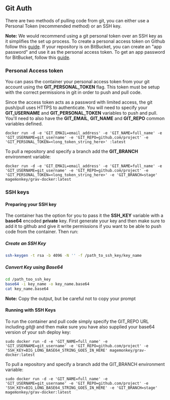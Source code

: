 ## Git Auth
There are two methods of pulling code from git, you can either use a Personal Token (recommended method) or an SSH key.

**Note:** We would recommend using a git personal token over an SSH key as it simplifies the set up process. To create a personal access token on Github follow this [guide](https://help.github.com/articles/creating-an-access-token-for-command-line-use/).
If your repository is on BitBucket, you can create an "app password" and use it as the personal access token. To get an app password for BitBucket, follow this [guide](https://confluence.atlassian.com/bitbucket/app-passwords-828781300.html).

### Personal Access token

You can pass the container your personal access token from your git account using the __GIT_PERSONAL_TOKEN__ flag. This token must be setup with the correct permissions in git in order to push and pull code.

Since the access token acts as a password with limited access, the git push/pull uses HTTPS to authenticate. You will need to specify your __GIT_USERNAME__ and __GIT_PERSONAL_TOKEN__ variables to push and pull. You'll need to also have the __GIT_EMAIL__, __GIT_NAME__ and __GIT_REPO__ common variables defined.

```
docker run -d -e 'GIT_EMAIL=email_address' -e 'GIT_NAME=full_name' -e 'GIT_USERNAME=git_username' -e 'GIT_REPO=github.com/project' -e 'GIT_PERSONAL_TOKEN=<long_token_string_here>' :latest
```

To pull a repository and specify a branch add the __GIT_BRANCH__ environment variable:
```
docker run -d -e 'GIT_EMAIL=email_address' -e 'GIT_NAME=full_name' -e 'GIT_USERNAME=git_username' -e 'GIT_REPO=github.com/project' -e 'GIT_PERSONAL_TOKEN=<long_token_string_here>' -e 'GIT_BRANCH=stage' magemonkey/grav-docker:latest
```

### SSH keys

#### Preparing your SSH key
The container has the option for you to pass it the __SSH_KEY__ variable with a **base64** encoded **private** key. First generate your key and then make sure to add it to github and give it write permissions if you want to be able to push code from the container. Then run:

##### Create an SSH Key
```bash
ssh-keygen -t rsa -b 4096 -N '' -f /path_to_ssh_key/key_name
```

##### Convert Key using Base64
```bash
cd /path_too_ssh_key
base64 -i key_name -o key_name.base64
cat key_name.base64
```
**Note:** Copy the output, but be careful not to copy your prompt

#### Running with SSH Keys

To run the container and pull code simply specify the GIT_REPO URL including *git@* and then make sure you have also supplied your base64 version of your ssh deploy key:
```
sudo docker run -d -e 'GIT_NAME=full_name' -e 'GIT_USERNAME=git_username' -e 'GIT_REPO=github.com/project' -e 'SSH_KEY=BIG_LONG_BASE64_STRING_GOES_IN_HERE' magemonkey/grav-docker:latest
```

To pull a repository and specify a branch add the GIT_BRANCH environment variable:
```
sudo docker run -d -e 'GIT_NAME=full_name' -e 'GIT_USERNAME=git_username' -e 'GIT_REPO=github.com/project' -e 'SSH_KEY=BIG_LONG_BASE64_STRING_GOES_IN_HERE' -e 'GIT_BRANCH=stage' magemonkey/grav-docker:latest
